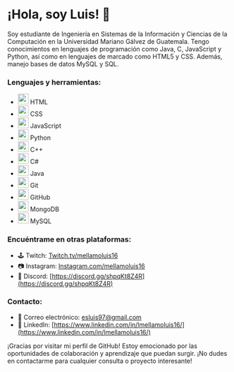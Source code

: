 # ¡Hola, soy Luis! 👋

Soy estudiante de Ingeniería en Sistemas de la Información y Ciencias de la Computación en la Universidad Mariano Gálvez de Guatemala. Tengo conocimientos en lenguajes de programación como Java, C, JavaScript y Python, así como en lenguajes de marcado como HTML5 y CSS. Además, manejo bases de datos MySQL y SQL.

### Lenguajes y herramientas:
- <img src="https://img.icons8.com/color/48/000000/html-5.png" width="24" height="24"/> HTML
- <img src="https://img.icons8.com/color/48/000000/css3.png" width="24" height="24"/> CSS
- <img src="https://img.icons8.com/color/48/000000/javascript.png" width="24" height="24"/> JavaScript
- <img src="https://img.icons8.com/color/48/000000/python.png" width="24" height="24"/> Python
- <img src="https://img.icons8.com/color/48/000000/c-plus-plus-logo.png" width="24" height="24"/> C++
- <img src="https://img.icons8.com/color/48/000000/c-sharp-logo.png" width="24" height="24"/> C#
- <img src="https://img.icons8.com/color/48/000000/java-coffee-cup-logo.png" width="24" height="24"/> Java
- <img src="https://img.icons8.com/color/48/000000/git.png" width="24" height="24"/> Git
- <img src="https://img.icons8.com/ios-filled/50/000000/github.png" width="24" height="24"/> GitHub
- <img src="https://img.icons8.com/color/48/000000/mongodb.png" width="24" height="24"/> MongoDB
- <img src="https://img.icons8.com/color/48/000000/mysql.png" width="24" height="24"/> MySQL

### Encuéntrame en otras plataformas:
- 🕹️ Twitch: [Twitch.tv/mellamoluis16](https://twitch.tv/mellamoluis16)
- 📷 Instagram: [Instagram.com/mellamoluis16](https://instagram.com/mellamoluis16)
- 🔗 Discord: [https://discord.gg/shpqKt8Z4R](https://discord.gg/shpqKt8Z4R)

### Contacto:
- 📧 Correo electrónico: [esluis97@gmail.com](mailto:esluis97@gmail.com)
- 🔗 LinkedIn: [https://www.linkedin.com/in/lmellamoluis16/](https://www.linkedin.com/in/lmellamoluis16/)

¡Gracias por visitar mi perfil de GitHub! Estoy emocionado por las oportunidades de colaboración y aprendizaje que puedan surgir. ¡No dudes en contactarme para cualquier consulta o proyecto interesante!
